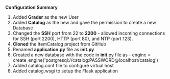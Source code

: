 **Configuration Summary**
1. Added **Grader** as the new User
2. Added **Catalog** as the new and gave the permission to create a new Database
3. Changed the **SSH** port from 22 to **2200** - allowed incoming connections for SSH (port 2200), HTTP (port 80), and NTP (port 123).
4. **Cloned** the ItemCatalog project from GitHub
5. Renamed **application.py** file as **__init__.py**
6. Created a new database with the code in __init__.py file as -
engine = create_engine('postgresql://catalog:PASSWORD@localhost/catalog')
7. Added catalog.conf file to configure virtual host
8. Added catalog.wsgi to setup the Flask application
